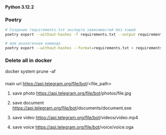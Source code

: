 #### Python 3.12.2

### Poetry
```Bash
# Создание requirements.txt экспорта зависимостей без хэшей
poetry export --without-hashes -f requirements.txt --output requirements.txt  

# или аналогичная команда
poetry export --without-hashes --format=requirements.txt > requirements.txt
```

### Delete all in docker
docker system prune -af


###
main url
https://api.telegram.org/file/bot<token>/<file_path>

1) save photo
https://api.telegram.org/file/bot<token>/photos/file.jpg

2) save document
https://api.telegram.org/file/bot<token>/documents/document.exe

3) save video
https://api.telegram.org/file/bot<token>/videos/video.mp4

4) save voice
https://api.telegram.org/file/bot<token>/voice/voice.oga
